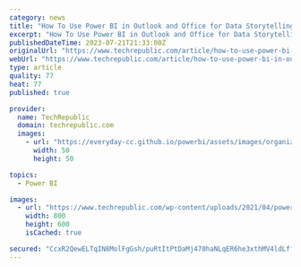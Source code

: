 ```yaml
---
category: news
title: "How To Use Power BI in Outlook and Office for Data Storytelling"
excerpt: "How To Use Power BI in Outlook and Office for Data Storytelling Your email has been sent It’s now easier to make decisions with your colleagues by putting Power BI data into PowerPoint slides ..."
publishedDateTime: 2023-07-21T21:33:00Z
originalUrl: "https://www.techrepublic.com/article/how-to-use-power-bi-in-outlook-and-office/"
webUrl: "https://www.techrepublic.com/article/how-to-use-power-bi-in-outlook-and-office/"
type: article
quality: 77
heat: 77
published: true

provider:
  name: TechRepublic
  domain: techrepublic.com
  images:
    - url: "https://everyday-cc.github.io/powerbi/assets/images/organizations/techrepublic.com-50x50.jpg"
      width: 50
      height: 50

topics:
  - Power BI

images:
  - url: "https://www.techrepublic.com/wp-content/uploads/2021/04/power-bi.jpg"
    width: 800
    height: 600
    isCached: true

secured: "CcxR2QewELTqIN8MolFgGsh/puRtItPtDaMj470haNLqER6he3xthMV4ldLffjhq6YfC320Qo78BknyafyLQWlD1bFb1sp7BaBwgGmeWkZqM0GRjCVivG1ofD2aFVh7mq7nJmGdYcCZ0Qt1MFVIFFe322S/2npomUBGd3OO1qeVkiiaQqwJxZiX9EPXYcvlkFjzIOVQuD7wkDX/3vw7GroF3VShi+2Z0kTD7OZXk1kNure3CF8EwJbWStt2odpL/WUrm0QeHYbt6OtKtNqdTE8wwSgO3UTzurbskFI5FFECJN1+k803FuCB16K+zCO5mjIy2DRy11UBJQMB8UmjWYWmB/LDTsvCCqrUN22ja7P4=;1Xw8z75UDZt/5UbQT8phTg=="
---
```


